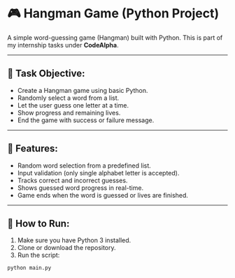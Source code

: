 # 🎮 Hangman Game (Python Project)

A simple word-guessing game (Hangman) built with Python. This is part of my internship tasks under **CodeAlpha**.

---

## 📌 Task Objective:
- Create a Hangman game using basic Python.
- Randomly select a word from a list.
- Let the user guess one letter at a time.
- Show progress and remaining lives.
- End the game with success or failure message.

---

## 🚀 Features:
- Random word selection from a predefined list.
- Input validation (only single alphabet letter is accepted).
- Tracks correct and incorrect guesses.
- Shows guessed word progress in real-time.
- Game ends when the word is guessed or lives are finished.

---

## 🧪 How to Run:
1. Make sure you have Python 3 installed.
2. Clone or download the repository.
3. Run the script:

```bash
python main.py
